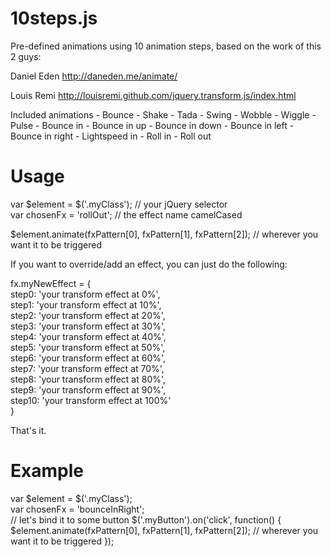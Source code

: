 10steps.js
==========

Pre-defined animations using 10 animation steps, based on the work of this 2 guys:

Daniel Eden
http://daneden.me/animate/

Louis Remi
http://louisremi.github.com/jquery.transform.js/index.html

Included animations
	- Bounce
	- Shake
	- Tada
	- Swing
	- Wobble
	- Wiggle
	- Pulse
	- Bounce in
	- Bounce in up
	- Bounce in down
	- Bounce in left
	- Bounce in right
	- Lightspeed in
	- Roll in
	- Roll out


Usage
==========

var $element = $('.myClass'); // your jQuery selector <br>
var chosenFx = 'rollOut'; // the effect name camelCased <br>

$element.animate(fxPattern[0], fxPattern[1], fxPattern[2]); // wherever you want it to be triggered


If you want to override/add an effect, you can just do the following:

fx.myNewEffect = {<br>
		step0: 'your transform effect at 0%',<br>
		step1: 'your transform effect at 10%',<br>
		step2: 'your transform effect at 20%',<br>
		step3: 'your transform effect at 30%',<br>
		step4: 'your transform effect at 40%',<br>
		step5: 'your transform effect at 50%',<br>
		step6: 'your transform effect at 60%',<br>
		step7: 'your transform effect at 70%',<br>
		step8: 'your transform effect at 80%',<br>
		step9: 'your transform effect at 90%',<br>
		step10: 'your transform effect at 100%'<br>
	}

That's it.
	
Example
==========
var $element = $('.myClass');<br>
var chosenFx = 'bounceInRight';<br>
// let's bind it to some button
$('.myButton').on('click', function() {
	$element.animate(fxPattern[0], fxPattern[1], fxPattern[2]); // wherever you want it to be triggered
});
